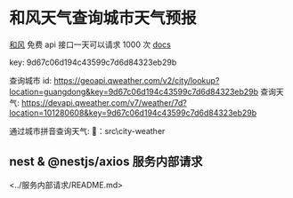 # 和风天气查询城市天气预报

[和风](https://console.qweather.com/#/apps) 免费 api 接口一天可以请求 1000 次
[docs](https://dev.qweather.com/docs/api/weather/weather-daily-forecast/#%E8%BF%94%E5%9B%9E%E6%95%B0%E6%8D%AE)

key: 9d67c06d194c43599c7d6d84323eb29b

查询城市 id: https://geoapi.qweather.com/v2/city/lookup?location=guangdong&key=9d67c06d194c43599c7d6d84323eb29b
查询天气: https://devapi.qweather.com/v7/weather/7d?location=101280608&key=9d67c06d194c43599c7d6d84323eb29b

通过城市拼音查询天气: 🌰：src\city-weather

## nest & @nestjs/axios 服务内部请求

<../服务内部请求/README.md>

